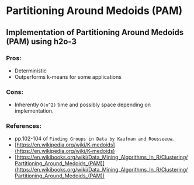 # Partitioning Around Medoids (PAM)

## Implementation of Partitioning Around Medoids (PAM) using h2o-3

### Pros:
- Deterministic
- Outperforms k-means for some applications

### Cons:
- Inherently `O(n^2)` time and possibly space depending on implementation. 

### References: 
* pp.102-104 of `Finding Groups in Data by Kaufman and Rousseeuw`.
* [https://en.wikipedia.org/wiki/K-medoids](https://en.wikipedia.org/wiki/K-medoids)
* [https://en.wikibooks.org/wiki/Data_Mining_Algorithms_In_R/Clustering/Partitioning_Around_Medoids_(PAM)](https://en.wikibooks.org/wiki/Data_Mining_Algorithms_In_R/Clustering/Partitioning_Around_Medoids_(PAM))
